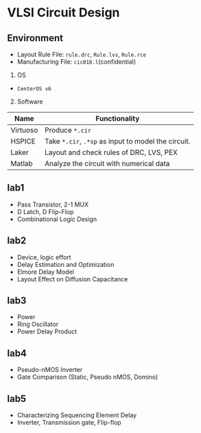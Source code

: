 # VLSI Circuit Design

## Environment
- Layout Rule File: `rule.drc`, `Rule.lvs`, `Rule.rce`  
- Manufacturing File: `cic018.l`(confidential)  
1. OS
- `CenterOS v6`

2. Software

|Name|Functionality|
|---|---|
|Virtuoso|Produce `*.cir`|
|HSPICE|Take `*.cir`, `.*sp` as input to model the circuit.|
|Laker|Layout and check rules of DRC, LVS, PEX|
|Matlab|Analyze the circuit with numerical data|

## lab1
- Pass Transistor, 2-1 MUX  
- D Latch, D Flip-Flop  
- Combinational Logic Design  

## lab2
- Device, logic effort
- Delay Estimation and Optimization  
- Elmore Delay Model  
- Layout Effect on Diffusion Capacitance  

## lab3
- Power
- Ring Oscillator  
- Power Delay Product  

## lab4
- Pseudo-nMOS Inverter  
- Gate Comparison (Static, Pseudo nMOS, Domino)  

## lab5
- Characterizing Sequencing Element Delay  
- Inverter, Transmission gate, Flip-flop